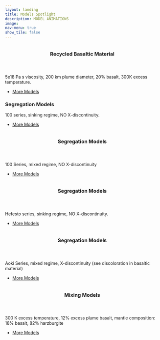 ```yaml
---
layout: landing
title: Models Spotlight
description: MODEL ANIMATIONS
image:
nav-menu: true
show_tile: false
---
```

<!-- Main -->
<div id="main">
	
<!-- Two -->
<section id="two" class="spotlights">
	<section>
		<a href="" class="image">
			<img src="{% link assets/images/5e18_100_12_300.gif %}" alt="" data-position="top center" />
		</a>
		<div class="content">
			<div class="inner">
				<header class="major">
					<h3>Recycled Basaltic Material</h3>
				</header>
	<p>5e18 Pa s viscosity, 200 km plume diameter, 20% basalt, 300K excess temperature.</p>
				<ul class="actions">
					<li><a href="https://drive.google.com/drive/folders/1CEBt91yzuoUZN8TR5NqrnqNlgX6YftWV?usp=sharing" target="_blank"class="button special">More Models</a></li>
					</ul>
			</div>
		</div>
	</section>
	<section>
					<h3>Segregation Models</h3>
				</header>
	<p>100 series, sinking regime, NO X-discontinuity.</p>
				<ul class="actions">
					<li><a href="https://drive.google.com/drive/folders/1CEBt91yzuoUZN8TR5NqrnqNlgX6YftWV?usp=sharing" target="_blank" class="button special">More Models</a></li>
				</ul>
			</div>
		</div>
	</section>
	<section>
		<a href="https://www.agu.org/Fall-Meeting" class="image">
			<img src="{% link assets/images/m2_gif.gif %}" alt="" data-position="top center" />
		</a>
		<div class="content">
			<div class="inner">
				<header class="major">
					<h3>Segregation Models</h3>
				</header>
        <p>100 Series, mixed regime, NO X-discontinuity</p>
				<ul class="actions">
					<li><a href="https://drive.google.com/drive/folders/1CEBt91yzuoUZN8TR5NqrnqNlgX6YftWV?usp=sharing" target="_blank" class="button special">More Models</a></li>
				</ul>
			</div>
		</div>
	</section>
	<section>
		<a href="" class="image">
			<img src="{% link assets/images/ms7_gif.gif %}" alt="" data-position="top center" />
		</a>
		<div class="content">
			<div class="inner">
				<header class="major">
					<h3>Segregation Models</h3>
				</header>
	<p>Hefesto series, sinking regime, NO X-discontinuity.</p>
				<ul class="actions">
					<li><a href="https://drive.google.com/drive/folders/1CEBt91yzuoUZN8TR5NqrnqNlgX6YftWV?usp=sharing" target="_blank" class="button special">More Models</a></li>
				</ul>
			</div>
		</div>
	</section>
  	<section>
		<a href="" class="image">
			<img src="{% link assets/images/m5_gif.gif %}" alt="" data-position="top center" />
		</a>
		<div class="content">
			<div class="inner">
				<header class="major">
					<h3>Segregation Models</h3>
				</header>
				<p>Aoki Series, mixed regime, X-discontinuity (see discoloration in basaltic material)</p>
				<ul class="actions">
					<li><a href="https://drive.google.com/drive/folders/1CEBt91yzuoUZN8TR5NqrnqNlgX6YftWV?usp=sharing" target="_blank" class="button special">More Models</a></li>
				</ul>
			</div>
		</div>
	</section>
	<section>
		<a href="" class="image">
			<img src="{% link assets/images/animation_ALW.gif %}" alt="" data-position="center center" />
		</a>
		<div class="content">
			<div class="inner">
				<header class="major">
					<h3>Mixing Models</h3>
				</header>
				<p>300 K excess temperature, 12% excess plume basalt, mantle composition: 18% basalt, 82% harzburgite</p>
				<ul class="actions">
					<li><a href="https://drive.google.com/drive/folders/1CEBt91yzuoUZN8TR5NqrnqNlgX6YftWV?usp=sharing" target="_blank" class="button special">More Models</a></li>
				</ul>
			<!-- </div>
		</div>
	</section> -->
